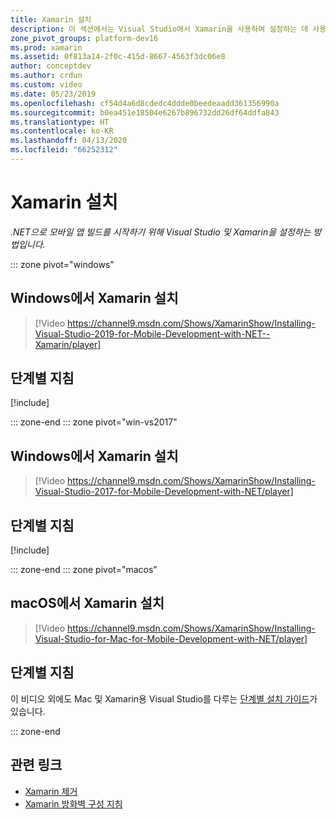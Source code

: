 ```yaml
---
title: Xamarin 설치
description: 이 섹션에서는 Visual Studio에서 Xamarin을 사용하여 설정하는 데 사용할 수 있는 설치 및 설정 사례 개요를 제공합니다.
zone_pivot_groups: platform-dev16
ms.prod: xamarin
ms.assetid: 0f813a14-2f0c-415d-8667-4563f3dc06e8
author: conceptdev
ms.author: crdun
ms.custom: video
ms.date: 05/23/2019
ms.openlocfilehash: cf54d4a6d8cdedc4ddde0beedeaadd361356990a
ms.sourcegitcommit: b0ea451e18504e6267b896732dd26df64ddfa843
ms.translationtype: HT
ms.contentlocale: ko-KR
ms.lasthandoff: 04/13/2020
ms.locfileid: "66252312"
---
```

# <a name="installing-xamarin"></a>Xamarin 설치

_.NET으로 모바일 앱 빌드를 시작하기 위해 Visual Studio 및 Xamarin을 설정하는 방법입니다._

::: zone pivot="windows"

## <a name="installing-xamarin-on-windows"></a>Windows에서 Xamarin 설치

> [!Video https://channel9.msdn.com/Shows/XamarinShow/Installing-Visual-Studio-2019-for-Mobile-Development-with-NET--Xamarin/player]

## <a name="step-by-step-instructions"></a>단계별 지침

[!include[](~/cross-platform/includes/install-xamarin-windows-2019.md)]

::: zone-end
::: zone pivot="win-vs2017"

## <a name="installing-xamarin-on-windows"></a>Windows에서 Xamarin 설치

> [!Video https://channel9.msdn.com/Shows/XamarinShow/Installing-Visual-Studio-2017-for-Mobile-Development-with-NET/player]

## <a name="step-by-step-instructions"></a>단계별 지침

[!include[](~/cross-platform/includes/install-xamarin-windows.md)]

::: zone-end
::: zone pivot="macos"

## <a name="installing-xamarin-on-macos"></a>macOS에서 Xamarin 설치

> [!Video https://channel9.msdn.com/Shows/XamarinShow/Installing-Visual-Studio-for-Mac-for-Mobile-Development-with-NET/player]

## <a name="step-by-step-instructions"></a>단계별 지침

이 비디오 외에도 Mac 및 Xamarin용 Visual Studio를 다루는 [단계별 설치 가이드](/visualstudio/mac/installation/)가 있습니다.

::: zone-end

## <a name="related-links"></a>관련 링크

- [Xamarin 제거](~/get-started/installation/uninstalling-xamarin.md)
- [Xamarin 방화벽 구성 지침](firewall.md)
